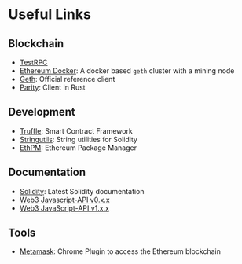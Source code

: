 # Useful Links

## Blockchain
 - [TestRPC](https://github.com/ethereumjs/testrpc)
 - [Ethereum Docker](https://github.com/froid1911/ethereum-docker): A docker based `geth` cluster with a mining node
 - [Geth](https://github.com/ethereum/go-ethereum): Official reference client
 - [Parity](https://parity.io/parity.html): Client in Rust

## Development
 - [Truffle](http://truffleframework.com/): Smart Contract Framework
 - [Stringutils](https://github.com/Arachnid/solidity-stringutils): String utilities for Solidity
 - [EthPM](https://www.ethpm.com/): Ethereum Package Manager

## Documentation
 - [Solidity](http://solidity.readthedocs.io/en/develop/index.html): Latest Solidity documentation
 - [Web3 Javascript-API v0.x.x](https://github.com/ethereum/wiki/wiki/JavaScript-API)
 - [Web3 JavaScript-API v1.x.x](https://web3js.readthedocs.io/en/1.0/index.html)

## Tools
 - [Metamask](https://metamask.io/): Chrome Plugin to access the Ethereum blockchain
